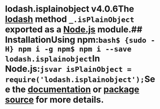 # lodash.isplainobject v4.0.6The [lodash](https://lodash.com/) method `_.isPlainObject` exported as a [Node.js](https://nodejs.org/) module.## InstallationUsing npm:```bash$ {sudo -H} npm i -g npm$ npm i --save lodash.isplainobject```In Node.js:```jsvar isPlainObject = require('lodash.isplainobject');```See the [documentation](https://lodash.com/docs#isPlainObject) or [package source](https://github.com/lodash/lodash/blob/4.0.6-npm-packages/lodash.isplainobject) for more details.